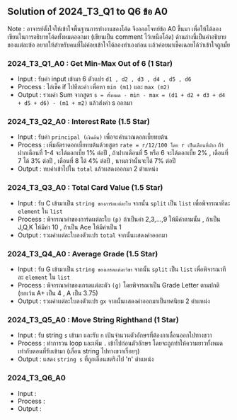 ## Solution of 2024_T3_Q1 to Q6 ข้อ A0

Note : อาจารย์ตั้งใจให้เข้าใจพื้นฐานการทำงานของโค้ด จึงออกโจทย์ข้อ A0 ขึ้นมา เพื่อให้ได้ลองเขียนในการอธิบายโค้ดทั้งหมดออกมา (เขียนเป็น comment ไว้เหนือโค้ด) ด้านล่างนี้เป็นคำอธิบายของเเต่ละข้อ อยากให้สำหรับคนที่ไม่ค่อยเข้าใจได้ลองทำเองก่อน เเล้วค่อยมาเช็คเฉลยได้ว่าเข้าใจถูกมั้ย

### 2024_T3_Q1_A0 : Get Min-Max Out of 6 (1 Star)
- Input : รับค่า input เข้ามา 6 ตัวเเปร `d1 , d2 , d3 , d4 , d5 , d6`
- Process : ไล่เช็ค if ไปทีละค่า เพื่อหา `min (m1)` และ `max (m2)`
- Output : รวมค่า Sum จากสูตร `s = ทั้งหมด - min - max = (d1 + d2 + d3 + d4 + d5 + d6) - (m1 + m2)` แล้วส่งค่า s ออกมา
   
### 2024_T3_Q2_A0 : Interest Rate (1.5 Star)
- Input : รับค่า `principal (เงินต้น)` เพื่อจะคำนวณดอกเบี้ยทบต้น
- Process : เพิ่มอัตราดอกเบี้ยทบต้นด้วยสูตร `rate = r/12/100 โดย r เป็นเดือนที่ฝาก` ถ้าฝากเดือนที่ 1-4 จะได้ดอกเบี้ย 1% ต่อปี , ถ้าฝากเดือนที่ 5 หรือ 6 จะได้ดอกเบี้ย 2% , เดือนที่ 7 ได้ 3% ต่อปี , เดือนที่ 8 ได้ 4% ต่อปี , นานกว่านั้นจะได้ 7% ต่อปี
- Output : ทบค่าเข้าไปใน `total` แล้วเเสดงออกมา 2 ตำแหน่ง

### 2024_T3_Q3_A0 : Total Card Value (1.5 Star)
- Input : รับ C เข้ามาเป็น `string ของการ์ดเเต่ละใบ` จากนั้น `split` เป็น `list` เพื่อพิจารณาทีละ `element` ใน `list`
- Process : พิจารณาค่าของการ์ดเเต่ละใบ `(p)` ถ้าเป็นค่า 2,3,...,9 ให้มีค่าตามนั้น , ถ้าเป็น J,Q,K ให้มีค่า 10 , ถ้าเป็น Ace ให้มีค่าเป็น 1
- Output : รวมค่าเเต่ละใบลงตัวเเปร `total` จากนั้นเเสดงค่าออกมา

### 2024_T3_Q4_A0 : Average Grade (1.5 Star)
- Input : รับ G เข้ามาเป็น `string ของเกรดเเต่ละวิชา` จากนั้น `split` เป็น `list` เพื่อพิจารณาทีละ `element` ใน `list`
- Process : พิจารณาค่าของเกรดเเต่ละตัว `(g)` โดยพิจารณาเป็น Grade Letter ตามปกติ (ยกเว้น A+ เป็น 4 , A เป็น 3.75)
- Output : รวมค่าเเต่ละใบลงตัวเเปร `gx` จากนั้นเเสดงค่าออกมาเป็นทศนิยม 2 ตำแหน่ง

### 2024_T3_Q5_A0 : Move String Righthand (1 Star)
- Input : รับ string `s` เข้ามา และรับ `n` เป้นจำนวนตัวอักษรที่ต้องกาเลื่อนออกไปทางขวา
- Process : ทำการวน loop และเพิ่ม `.` เข้าไปก่อนตัวอักษร โดยจะถูกทำให้ความยาวทั้งหมดเท่ากับตอนที่รับเข้ามา (เลื่อน string ไปทางขวาเรื่อยๆ)
- Output : แสดง `string s` ที่ถูกเลื่อนสตริงไป 'n' ตำแหน่ง

### 2024_T3_Q6_A0 
- Input : 
- Process : 
- Output :
